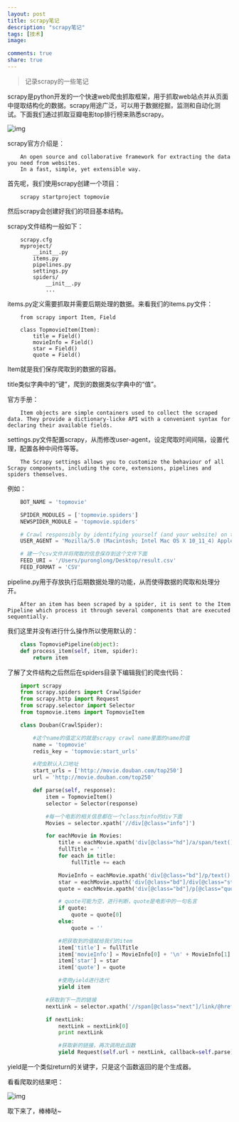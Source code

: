 ```yaml
---
layout: post
title: scrapy笔记
description: "scrapy笔记"
tags: [技术]
image:

comments: true
share: true
---
```


> 记录scrapy的一些笔记

scrapy是python开发的一个快速web爬虫抓取框架，用于抓取web站点并从页面中提取结构化的数据。scrapy用途广泛，可以用于数据挖掘，监测和自动化测试。下面我们通过抓取豆瓣电影top排行榜来熟悉scrapy。

<!-- more -->

![img]({{site.url}}images/article/2016-5-8/2.png)

scrapy官方介绍是：

```
	An open source and collaborative framework for extracting the data you need from websites.
	In a fast, simple, yet extensible way.
```

首先呢，我们使用scrapy创建一个项目：

```
	scrapy startproject topmovie
```

然后scrapy会创建好我们的项目基本结构。

scrapy文件结构一般如下：

```
	scrapy.cfg
	myproject/
	    __init__.py
	    items.py
	    pipelines.py
	    settings.py
	    spiders/
	        __init__.py
	        ...
```

items.py定义需要抓取并需要后期处理的数据。来看我们的items.py文件：

```
	from scrapy import Item, Field

	class TopmovieItem(Item):
	    title = Field()
	    movieInfo = Field()
	    star = Field()
	    quote = Field()
```

Item就是我们保存爬取到的数据的容器。

title类似字典中的“键”，爬到的数据类似字典中的“值”。

官方手册：

```
	Item objects are simple containers used to collect the scraped data. They provide a dictionary-licke API with a convenient syntax for declaring their available fields.
```

settings.py文件配置scrapy，从而修改user-agent，设定爬取时间间隔，设置代理，配置各种中间件等等。

```
	The Scrapy settings allows you to customize the behaviour of all Scrapy components, including the core, extensions, pipelines and spiders themselves.
```

例如：

```python
	BOT_NAME = 'topmovie'

	SPIDER_MODULES = ['topmovie.spiders']
	NEWSPIDER_MODULE = 'topmovie.spiders'

	# Crawl responsibly by identifying yourself (and your website) on the user-agent
	USER_AGENT = 'Mozilla/5.0 (Macintosh; Intel Mac OS X 10_11_4) AppleWebKit/537.36 (KHTML, like Gecko) Chrome/50.0.2661.86 Safari/537.36'

	# 建一个csv文件并将爬取的信息保存到这个文件下面
	FEED_URI = '/Users/puronglong/Desktop/result.csv'
	FEED_FORMAT = 'CSV'
```

pipeline.py用于存放执行后期数据处理的功能，从而使得数据的爬取和处理分开。

```
	After an item has been scraped by a spider, it is sent to the Item Pipeline which process it through several components that are executed sequentially.
```

我们这里并没有进行什么操作所以使用默认的：

```python
	class TopmoviePipeline(object):
    def process_item(self, item, spider):
        return item
```

了解了文件结构之后然后在spiders目录下编辑我们的爬虫代码：

```python
	import scrapy
	from scrapy.spiders import CrawlSpider
	from scrapy.http import Request
	from scrapy.selector import Selector
	from topmovie.items import TopmovieItem

	class Douban(CrawlSpider):

	    #这个name的值定义的就是scrapy crawl name里面的name的值
	    name = 'topmovie'
	    redis_key = 'topmovie:start_urls'

	    #爬虫默认入口地址
	    start_urls = ['http://movie.douban.com/top250']
	    url = 'http://movie.douban.com/top250'

	    def parse(self, response):
	        item = TopmovieItem()
	        selector = Selector(response)

	        #每一个电影的相关信息都在一个class为info的div下面
	        Movies = selector.xpath('//div[@class="info"]')

	        for eachMovie in Movies:
	            title = eachMovie.xpath('div[@class="hd"]/a/span/text()').extract()
	            fullTitle = ''
	            for each in title:
	                fullTitle += each

	            MovieInfo = eachMovie.xpath('div[@class="bd"]/p/text()').extract()
	            star = eachMovie.xpath('div[@class="bd"]/div[@class="star"]/span[@class="rating_num"]/text()').extract()[0]
	            quote = eachMovie.xpath('div[@class="bd"]/p[@class="quote"]/span/text()').extract()

	            # quote可能为空，进行判断，quote是电影中的一句名言
	            if quote:
	                quote = quote[0]
	            else:
	                quote = ''

				#把获取到的值赋给我们的item
	            item['title'] = fullTitle
	            item['movieInfo'] = MovieInfo[0] + '\n' + MovieInfo[1]
	            item['star'] = star
	            item['quote'] = quote

	            #使用yield进行迭代
	            yield item

			#获取到下一页的链接
	        nextLink = selector.xpath('//span[@class="next"]/link/@href').extract()

	        if nextLink:
	            nextLink = nextLink[0]
	            print nextLink

	            #获取新的链接，再次调用此函数
	            yield Request(self.url + nextLink, callback=self.parse)
```

yield是一个类似return的关键字，只是这个函数返回的是个生成器。

看看爬取的结果吧：

![img]({{site.url}}images/article/2016-5-8/1.png)

取下来了，棒棒哒~